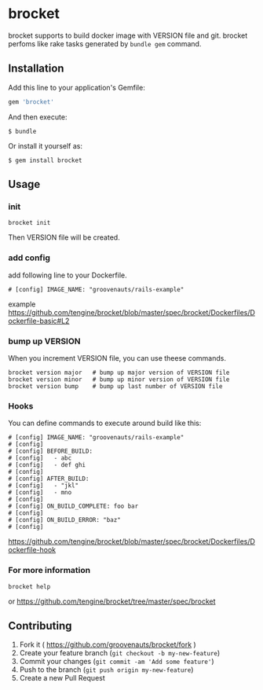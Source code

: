 # brocket

brocket supports to build docker image with VERSION file and git.
brocket perfoms like rake tasks generated by `bundle gem` command.

## Installation

Add this line to your application's Gemfile:

```ruby
gem 'brocket'
```

And then execute:

    $ bundle

Or install it yourself as:

    $ gem install brocket

## Usage

### init

```
brocket init
```

Then VERSION file will be created.

### add config

add following line to your Dockerfile.

```
# [config] IMAGE_NAME: "groovenauts/rails-example"
```

example https://github.com/tengine/brocket/blob/master/spec/brocket/Dockerfiles/Dockerfile-basic#L2

### bump up VERSION

When you increment VERSION file, you can use theese commands.

```
brocket version major   # bump up major version of VERSION file
brocket version minor   # bump up minor version of VERSION file
brocket version bump    # bump up last number of VERSION file
```

### Hooks

You can define commands to execute around build like this:

```
# [config] IMAGE_NAME: "groovenauts/rails-example"
# [config]
# [config] BEFORE_BUILD:
# [config]   - abc
# [config]   - def ghi
# [config]
# [config] AFTER_BUILD:
# [config]   - "jkl"
# [config]   - mno
# [config]
# [config] ON_BUILD_COMPLETE: foo bar
# [config]
# [config] ON_BUILD_ERROR: "baz"
# [config]
```


https://github.com/tengine/brocket/blob/master/spec/brocket/Dockerfiles/Dockerfile-hook


### For more information

```
brocket help
```

or https://github.com/tengine/brocket/tree/master/spec/brocket



## Contributing

1. Fork it ( https://github.com/groovenauts/brocket/fork )
2. Create your feature branch (`git checkout -b my-new-feature`)
3. Commit your changes (`git commit -am 'Add some feature'`)
4. Push to the branch (`git push origin my-new-feature`)
5. Create a new Pull Request
